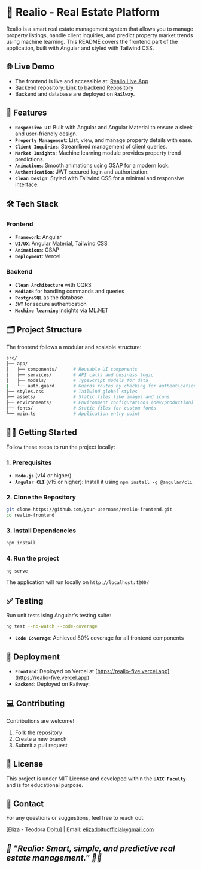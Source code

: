 # 🏡 Realio - Real Estate Platform

Realio is a smart real estate management system that allows you to manage property listings, handle client inquiries, and predict property market trends using machine learning. This README covers the frontend part of the application, built with Angular and styled with Tailwind CSS.

## 🌐 Live Demo

* The frontend is live and accessible at: [Realio Live App](https://realio-five.vercel.app/)
* Backend repository: [Link to backend Repository](https://github.com/edwardedi/RealEstateManagement)
* Backend and database are deployed on **`Railway`**.

## 🚀 Features

* **`Responsive UI`**: Built with Angular and Angular Material to ensure a sleek and user-friendly design.
* **`Property Management`**: List, view, and manage property details with ease.
* **`Client Inquiries`**: Streamlined management of client queries.
* **`Market Insights`**: Machine learning module provides property trend predictions.
* **`Animations`**: Smooth animations using GSAP for a modern look.
* **`Authentication`**: JWT-secured login and authorization.
* **`Clean Design`**: Styled with Tailwind CSS for a minimal and responsive interface.

## 🛠️ Tech Stack

### Frontend

* **`Framework`**: Angular
* **`UI/UX`**: Angular Material, Tailwind CSS
* **`Animations`**: GSAP
* **`Deployment`**: Vercel

### Backend

* **`Clean Architecture`** with CQRS
* **`MediatR`** for handling commands and queries
* **`PostgreSQL`** as the database
* **`JWT`** for secure authentication
* **`Machine learning`** insights via ML.NET

## 🗂️ Project Structure

The frontend follows a modular and scalable structure:

```bash
src/
├── app/
│   ├── components/      # Reusable UI components
│   ├── services/        # API calls and business logic
│   ├── models/          # TypeScript models for data
|   └── auth.guard       # Guards routes by checking for authentication tokens and platform type
├── styles.css           # Tailwind global styles
├── assets/              # Static files like images and icons
├── environments/        # Environment configurations (dev/production)
├── fonts/               # Static files for custom fonts
└── main.ts              # Application entry point
```

## 🧑‍💻 Getting Started

Follow these steps to run the project locally:

### 1. Prerequisites 

* **`Node.js`** (v14 or higher)
* **`Angular CLI`** (v15 or higher): Install it using ``` npm install -g @angular/cli ```

### 2. Clone the Repository

```bash
git clone https://github.com/your-username/realio-frontend.git
cd realio-frontend
```

### 3. Install Dependencies

```bash
npm install
```

### 4. Run the project
```bash
ng serve
```

The application will run locally on ``` http://localhost:4200/ ```

## ✅ Testing

Run unit tests ising Angular's testing suite:
```bash
ng test --no-watch --code-coverage
```

* **`Code Coverage`**: Achieved 80% coverage for all frontend components

## 🔗 Deployment

* **`Frontend`**: Deployed on Vercel at [https://realio-five.vercel.app](https://realio-five.vercel.app)
* **`Backend`**: Deployed on Railway.

## 💻 Contributing

Contributions are welcome!
1. Fork the repository
2. Create a new branch
3. Submit a pull request

## 📜 License 

This project is under MIT License and developed within the **`UAIC Faculty`** and is for educational purpose.

## 📧 Contact

For any questions or suggestions, feel free to reach out:

[Eliza - Teodora Doltu] | Email: elizadoltuofficial@gmail.com


## ***🚀 "Realio: Smart, simple, and predictive real estate management." 🏡✨***
